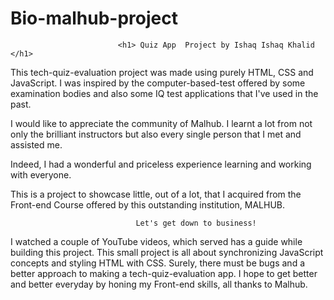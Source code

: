﻿# Bio-malhub-project
                            <h1> Quiz App  Project by Ishaq Ishaq Khalid </h1>


 This tech-quiz-evaluation project was made using purely HTML, CSS and JavaScript. I was inspired by the computer-based-test offered by some examination bodies and also some IQ test applications that I've used in the past.

 I would like to appreciate the community of Malhub. I learnt a lot from not only the brilliant instructors but also every single person that I met and assisted me.

 Indeed, I had a wonderful and priceless experience learning and working with everyone.

 This is a project to showcase  little, out of a lot, that I acquired  from the Front-end Course offered by this outstanding institution, MALHUB.

                                Let's get down to business!
I watched a couple of YouTube videos, which served has a guide while building this project. This small project is all about synchronizing JavaScript concepts and styling HTML with CSS. Surely, there must be bugs and a better approach to making a tech-quiz-evaluation app. I hope to get better and better everyday by honing my Front-end skills,
all thanks to Malhub.
